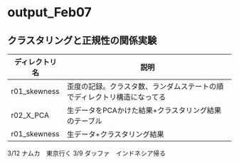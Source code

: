 # output_Feb07

## クラスタリングと正規性の関係実験

|ディレクトリ名|説明|
|--|--|
|r01_skewness|歪度の記録。クラスタ数、ランダムステートの順でディレクトリ構造になってる|
|r02_X_PCA|生データをPCAかけた結果+クラスタリング結果のテーブル|
|r01_skewness|生データ+クラスタリング結果|


3/12 ナムカ　東京行く
3/9 ダッファ　インドネシア帰る
